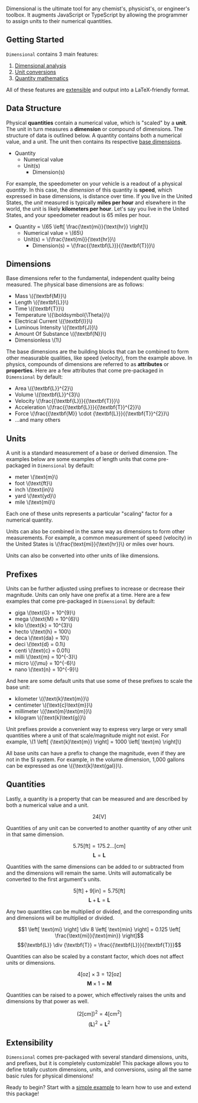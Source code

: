 Dimensional is the ultimate tool for any chemist's, physicist's, or engineer's toolbox. It augments JavaScript or TypeScript by allowing the programmer to assign units to their numerical quantities.

## Getting Started

`Dimensional` contains 3 main features:

1. [Dimensional analysis](#dimensions)
1. [Unit conversions](#units)
1. [Quantity mathematics](#quantities)

All of these features are [extensible](#extensibility) and output into a LaTeX-friendly format.

## Data Structure

Physical **quantities** contain a numerical value, which is "scaled" by a **unit**. The unit in turn measures a **dimension** or compound of dimensions. The structure of data is outlined below. A quantity contains both a numerical value, and a unit. The unit then contains its respective [base dimensions](#base-dimensions).

- Quantity
    - Numerical value
    - Unit(s)
        - Dimension(s)

For example, the speedometer on your vehicle is a readout of a physical *quantity*. In this case, the *dimension* of this quantity is **speed**, which expressed in base dimensions, is distance over time. If you live in the United States, the *unit* measured is typically **miles per hour** and elsewhere in the world, the unit is likely **kilometers per hour**. Let's say you live in the United States, and your speedometer readout is 65 miles per hour.

- Quantity = \\\(65 \left[ \frac{\text{mi}}{\text{hr}} \right]\\\)
    - Numerical value = \\\(65\\\)
    - Unit(s) = \\\(\frac{\text{mi}}{\text{hr}}\\\)
        - Dimension(s) = \\\(\frac{{\textbf{L}}}{{\textbf{T}}}\\\)

## Dimensions

Base dimensions refer to the fundamental, independent quality being measured. The physical base dimensions are as follows:

- Mass \\\({\textbf{M}}\\\)
- Length \\\({\textbf{L}}\\\)
- Time \\\({\textbf{T}}\\\)
- Temperature \\\({\boldsymbol{\Theta}}\\\)
- Electrical Current \\\({\textbf{I}}\\\)
- Luminous Intensity \\\({\textbf{J}}\\\)
- Amount Of Substance \\\({\textbf{N}}\\\)
- Dimensionless \\\(1\\\)

The base dimensions are the building blocks that can be combined to form other measurable qualities, like speed (velocity), from the example above. In physics, compounds of dimensions are referred to as **attributes** or **properties**. Here are a few attributes that come pre-packaged in `Dimensional` by default:

- Area \\\({\textbf{L}}^{2}\\\)
- Volume \\\({\textbf{L}}^{3}\\\)
- Velocity \\\(\frac{{\textbf{L}}}{{\textbf{T}}}\\\)
- Acceleration \\\(\frac{{\textbf{L}}}{{\textbf{T}}^{2}}\\\)
- Force \\\(\frac{{\textbf{M}} \cdot {\textbf{L}}}{{\textbf{T}}^{2}}\\\)
- ...and many others

## Units

A unit is a standard measurement of a base or derived dimension. The examples below are some examples of length units that come pre-packaged in `Dimensional` by default:

- meter \\\(\text{m}\\\)
- foot \\\(\text{ft}\\\)
- inch \\\(\text{in}\\\)
- yard \\\(\text{yd}\\\)
- mile \\\(\text{mi}\\\)

Each one of these units represents a particular "scaling" factor for a numerical quantity.

Units can also be combined in the same way as dimensions to form other measurements. For example, a common measurement of speed (velocity) in the United States is \\\(\frac{\text{mi}}{\text{hr}}\\\) or miles over hours.

Units can also be converted into other units of like dimensions.

## Prefixes

Units can be further adjusted using prefixes to increase or decrease their magnitude. Units can only have one prefix at a time. Here are a few examples that come pre-packaged in `Dimensional` by default:

- giga \\\(\text{G} = 10^{9}\\\)
- mega \\\(\text{M} = 10^{6}\\\)
- kilo \\\(\text{k} = 10^{3}\\\)
- hecto \\\(\text{h} = 100\\\)
- deca \\\(\text{da} = 10\\\)
- deci \\\(\text{d} = 0.1\\\)
- centi \\\(\text{c} = 0.01\\\)
- milli \\\(\text{m} = 10^{-3}\\\)
- micro \\\({\mu} = 10^{-6}\\\)
- nano \\\(\text{n} = 10^{-9}\\\)

And here are some default units that use some of these prefixes to scale the base unit:

- kilometer \\\({\text{k}\text{m}}\\\)
- centimeter \\\({\text{c}\text{m}}\\\)
- millimeter \\\({\text{m}\text{m}}\\\)
- kilogram \\\({\text{k}\text{g}}\\\)

Unit prefixes provide a convenient way to express very large or very small quantities where a unit of that scale/magnitude might not exist. For example, \\\(1 \left[ {\text{k}\text{m}} \right] = 1000 \left[ \text{m} \right]\\\)

All base units can have a prefix to change the magnitude, even if they are not in the SI system. For example, in the volume dimension, 1,000 gallons can be expressed as one \\\({\text{k}\text{gal}}\\\).

## Quantities

Lastly, a quantity is a property that can be measured and are described by both a numerical value and a unit.

$$24 \left[ \text{V} \right]$$

Quantities of any unit can be converted to another quantity of any other unit in that same dimension.

$$5.75 \left[ \text{ft} \right] = 175.2... \left[ {\text{c}\text{m}} \right]$$
$${\textbf{L}} = {\textbf{L}}$$

Quantities with the same dimensions can be added to or subtracted from and the dimensions will remain the same. Units will automatically be converted to the first argument's units.

$$5 \left[ \text{ft} \right] + 9 \left[ \text{in} \right] = 5.75 \left[ \text{ft} \right]$$
$${\textbf{L}} + {\textbf{L}} = {\textbf{L}}$$

Any two quantities can be multiplied or divided, and the corresponding units and dimensions will be multiplied or divided.

$$1 \left[ \text{mi} \right] \div 8 \left[ \text{min} \right] = 0.125 \left[ \frac{\text{mi}}{\text{min}} \right]$$
$${\textbf{L}} \div {\textbf{T}} = \frac{{\textbf{L}}}{{\textbf{T}}}$$

Quantities can also be scaled by a constant factor, which does not affect units or dimensions.

$$4 \left[ \text{oz} \right] \times 3 = 12 \left[ \text{oz} \right]$$
$${\textbf{M}} \times 1 = {\textbf{M}}$$

Quantities can be raised to a power, which effectively raises the units and dimensions by that power as well.

$$\left(2 \left[ {\text{c}\text{m}} \right]\right)^{2} = 4 \left[ {\text{c}\text{m}}^{2} \right]$$
$$({\textbf{L}})^{2} = {\textbf{L}}^{2}$$

## Extensibility

`Dimensional` comes pre-packaged with several standard dimensions, units, and prefixes, but it is completely customizable! This package allows you to define totally custom dimensions, units, and conversions, using all the same basic rules for physical dimensions!

Ready to begin? Start with a [simple example](./Examples/Height.md) to learn how to use and extend this package!

<script id="MathJax-script" async src="https://cdn.jsdelivr.net/npm/mathjax@4/tex-mml-chtml.js"></script>
